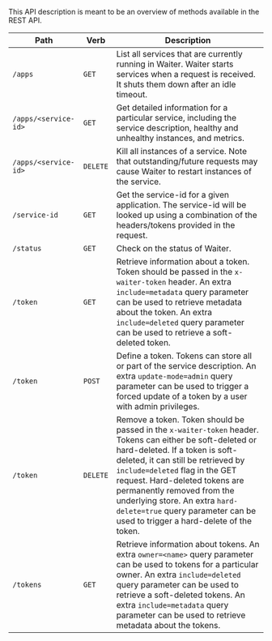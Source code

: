 This API description is meant to be an overview of methods available in the REST API.

|Path                |Verb    |Description|
|--------------------|--------|-----------|
|`/apps`             |`GET`   |List all services that are currently running in Waiter. Waiter starts services when a request is received. It shuts them down after an idle timeout.|
|`/apps/<service-id>`|`GET`   |Get detailed information for a particular service, including the service description, healthy and unhealthy instances, and metrics.|
|`/apps/<service-id>`|`DELETE`|Kill all instances of a service. Note that outstanding/future requests may cause Waiter to restart instances of the service.|
|`/service-id`       |`GET`   |Get the service-id for a given application. The service-id will be looked up using a combination of the headers/tokens provided in the request.|
|`/status`           |`GET`   |Check on the status of Waiter.|
|`/token`            |`GET`   |Retrieve information about a token. Token should be passed in the `x-waiter-token` header. An extra `include=metadata` query parameter can be used to retrieve metadata about the token. An extra `include=deleted` query parameter can be used to retrieve a soft-deleted token.|
|`/token`            |`POST`  |Define a token. Tokens can store all or part of the service description. An extra `update-mode=admin` query parameter can be used to trigger a forced update of a token by a user with admin privileges.|
|`/token`            |`DELETE`|Remove a token. Token should be passed in the `x-waiter-token` header. Tokens can either be soft-deleted or hard-deleted. If a token is soft-deleted, it can still be retrieved by `include=deleted` flag in the GET request. Hard-deleted tokens are permanently removed from the underlying store. An extra `hard-delete=true` query parameter can be used to trigger a hard-delete of the token.|
|`/tokens`           |`GET`   |Retrieve information about tokens. An extra `owner=<name>` query parameter can be used to tokens for a particular owner. An extra `include=deleted` query parameter can be used to retrieve a soft-deleted tokens. An extra `include=metadata` query parameter can be used to retrieve metadata about the tokens. |
